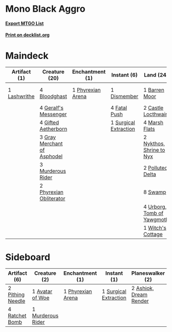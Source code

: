# Mono Black Aggro

#### [Export MTGO List](../collection/Mono%20Black%20Aggro/Mono%20Black%20Aggro.txt)
#### [Print on decklist.org](http://decklist.org/?deckmain=1%09Ashiok,%20Dream%20Render%0A1%09Barren%20Moor%0A4%09Bloodghast%0A2%09Castle%20Locthwain%0A1%09Consume%20Spirit%0A1%09Dismember%0A4%09Fatal%20Push%0A4%09Geralf's%20Messenger%0A4%09Gifted%20Aetherborn%0A3%09Gray%20Merchant%20of%20Asphodel%0A1%09Lashwrithe%0A2%09Liliana%20of%20the%20Veil%0A4%09Marsh%20Flats%0A3%09Murderous%20Rider%0A2%09Nykthos,%20Shrine%20to%20Nyx%0A1%09Phyrexian%20Arena%0A2%09Phyrexian%20Obliterator%0A2%09Polluted%20Delta%0A1%09Surgical%20Extraction%0A8%09Swamp%0A4%09Thoughtseize%0A4%09Urborg,%20Tomb%20of%20Yawgmoth%0A1%09Witch's%20Cottage&deckside=2%09Ashiok,%20Dream%20Render%0A1%09Avatar%20of%20Woe%0A1%09Murderous%20Rider%0A1%09Phyrexian%20Arena%0A2%09Pithing%20Needle%0A3%09Rain%20of%20Tears%0A4%09Ratchet%20Bomb%0A1%09Surgical%20Extraction)
# Maindeck

|                                     Artifact (1)                                      |                                            Creature (20)                                             |                                      Enchantment (1)                                      |                                          Instant (6)                                           |                                              Land (24)                                              |                                        Planeswalker (3)                                         |                                        Sorcery (5)                                        |
|---------------------------------------------------------------------------------------|------------------------------------------------------------------------------------------------------|-------------------------------------------------------------------------------------------|------------------------------------------------------------------------------------------------|-----------------------------------------------------------------------------------------------------|-------------------------------------------------------------------------------------------------|-------------------------------------------------------------------------------------------|
|1 [Lashwrithe](http://gatherer.wizards.com/Pages/Card/Details.aspx?multiverseid=389575)|4 [Bloodghast](http://gatherer.wizards.com/Pages/Card/Details.aspx?multiverseid=438648)               |1 [Phyrexian Arena](http://gatherer.wizards.com/Pages/Card/Details.aspx?multiverseid=45339)|1 [Dismember](http://gatherer.wizards.com/Pages/Card/Details.aspx?multiverseid=382182)          |1 [Barren Moor](http://gatherer.wizards.com/Pages/Card/Details.aspx?multiverseid=220487)             |1 [Ashiok, Dream Render](http://gatherer.wizards.com/Pages/Card/Details.aspx?multiverseid=461155)|1 [Consume Spirit](http://gatherer.wizards.com/Pages/Card/Details.aspx?multiverseid=129505)|
|                                                                                       |4 [Geralf's Messenger](http://gatherer.wizards.com/Pages/Card/Details.aspx?multiverseid=243250)       |                                                                                           |4 [Fatal Push](http://gatherer.wizards.com/Pages/Card/Details.aspx?multiverseid=423724)         |2 [Castle Locthwain](http://gatherer.wizards.com/Pages/Card/Details.aspx?multiverseid=473203)        |2 [Liliana of the Veil](http://gatherer.wizards.com/Pages/Card/Details.aspx?multiverseid=235597) |4 [Thoughtseize](http://gatherer.wizards.com/Pages/Card/Details.aspx?multiverseid=438676)  |
|                                                                                       |4 [Gifted Aetherborn](http://gatherer.wizards.com/Pages/Card/Details.aspx?multiverseid=423728)        |                                                                                           |1 [Surgical Extraction](http://gatherer.wizards.com/Pages/Card/Details.aspx?multiverseid=397706)|4 [Marsh Flats](http://gatherer.wizards.com/Pages/Card/Details.aspx?multiverseid=405101)             |                                                                                                 |                                                                                           |
|                                                                                       |3 [Gray Merchant of Asphodel](http://gatherer.wizards.com/Pages/Card/Details.aspx?multiverseid=389541)|                                                                                           |                                                                                                |2 [Nykthos, Shrine to Nyx](http://gatherer.wizards.com/Pages/Card/Details.aspx?multiverseid=373713)  |                                                                                                 |                                                                                           |
|                                                                                       |3 [Murderous Rider](http://gatherer.wizards.com/Pages/Card/Details.aspx?multiverseid=473059)          |                                                                                           |                                                                                                |2 [Polluted Delta](http://gatherer.wizards.com/Pages/Card/Details.aspx?multiverseid=405104)          |                                                                                                 |                                                                                           |
|                                                                                       |2 [Phyrexian Obliterator](http://gatherer.wizards.com/Pages/Card/Details.aspx?multiverseid=442090)    |                                                                                           |                                                                                                |8 [Swamp](http://gatherer.wizards.com/Pages/Card/Details.aspx?multiverseid=439858)                   |                                                                                                 |                                                                                           |
|                                                                                       |                                                                                                      |                                                                                           |                                                                                                |4 [Urborg, Tomb of Yawgmoth](http://gatherer.wizards.com/Pages/Card/Details.aspx?multiverseid=383425)|                                                                                                 |                                                                                           |
|                                                                                       |                                                                                                      |                                                                                           |                                                                                                |1 [Witch's Cottage](http://gatherer.wizards.com/Pages/Card/Details.aspx?multiverseid=473211)         |                                                                                                 |                                                                                           |


# Sideboard

|                                       Artifact (6)                                        |                                        Creature (2)                                        |                                      Enchantment (1)                                      |                                          Instant (1)                                           |                                        Planeswalker (2)                                         |                                       Sorcery (3)                                        |
|-------------------------------------------------------------------------------------------|--------------------------------------------------------------------------------------------|-------------------------------------------------------------------------------------------|------------------------------------------------------------------------------------------------|-------------------------------------------------------------------------------------------------|------------------------------------------------------------------------------------------|
|2 [Pithing Needle](http://gatherer.wizards.com/Pages/Card/Details.aspx?multiverseid=129526)|1 [Avatar of Woe](http://gatherer.wizards.com/Pages/Card/Details.aspx?multiverseid=220562)  |1 [Phyrexian Arena](http://gatherer.wizards.com/Pages/Card/Details.aspx?multiverseid=45339)|1 [Surgical Extraction](http://gatherer.wizards.com/Pages/Card/Details.aspx?multiverseid=397706)|2 [Ashiok, Dream Render](http://gatherer.wizards.com/Pages/Card/Details.aspx?multiverseid=461155)|3 [Rain of Tears](http://gatherer.wizards.com/Pages/Card/Details.aspx?multiverseid=135220)|
|4 [Ratchet Bomb](http://gatherer.wizards.com/Pages/Card/Details.aspx?multiverseid=370623)  |1 [Murderous Rider](http://gatherer.wizards.com/Pages/Card/Details.aspx?multiverseid=473059)|                                                                                           |                                                                                                |                                                                                                 |                                                                                          |

